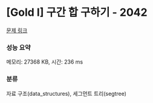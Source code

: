 # [Gold I] 구간 합 구하기 - 2042 

[문제 링크](https://www.acmicpc.net/problem/2042) 

### 성능 요약

메모리: 27368 KB, 시간: 236 ms

### 분류

자료 구조(data_structures), 세그먼트 트리(segtree)

